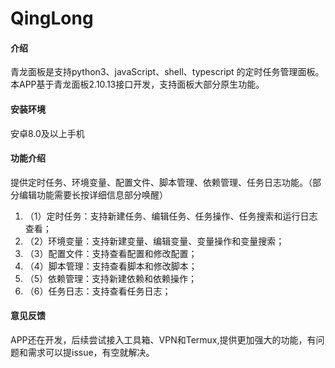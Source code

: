 # QingLong

#### 介绍
青龙面板是支持python3、javaScript、shell、typescript 的定时任务管理面板。本APP基于青龙面板2.10.13接口开发，支持面板大部分原生功能。


#### 安装环境
安卓8.0及以上手机


#### 功能介绍
提供定时任务、环境变量、配置文件、脚本管理、依赖管理、任务日志功能。（部分编辑功能需要长按详细信息部分唤醒）

1. （1）定时任务：支持新建任务、编辑任务、任务操作、任务搜索和运行日志查看；
2. （2）环境变量：支持新建变量、编辑变量、变量操作和变量搜索；
3. （3）配置文件：支持查看配置和修改配置；
4. （4）脚本管理：支持查看脚本和修改脚本；
5. （5）依赖管理：支持新建依赖和依赖操作；
6. （6）任务日志：支持查看任务日志；



#### 意见反馈
APP还在开发，后续尝试接入工具箱、VPN和Termux,提供更加强大的功能，有问题和需求可以提issue，有空就解决。


